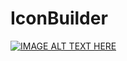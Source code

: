 # IconBuilder
[![IMAGE ALT TEXT HERE](http://img.youtube.com/vi/R9UZF-L7uMA/0.jpg)](http://www.youtube.com/watch?v=R9UZF-L7uMA)
